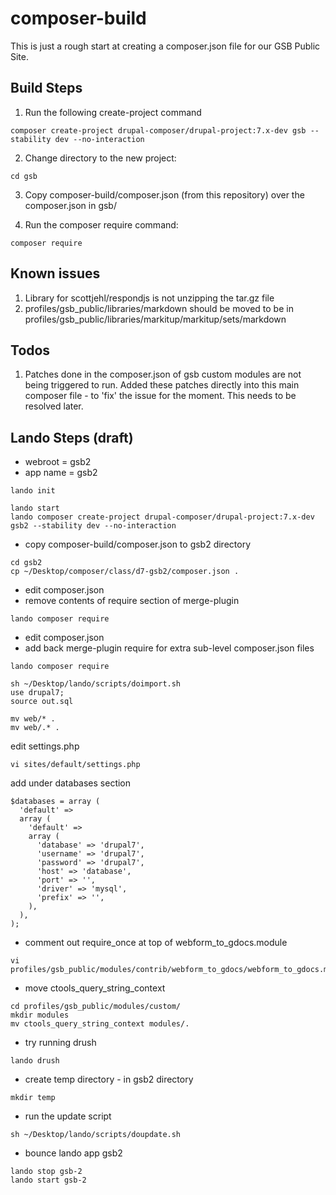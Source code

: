 # composer-build

This is just a rough start at creating a composer.json file for our GSB Public Site.

## Build Steps

1) Run the following create-project command
```
composer create-project drupal-composer/drupal-project:7.x-dev gsb --stability dev --no-interaction
```

2) Change directory to the new project:
```
cd gsb
```

3) Copy composer-build/composer.json (from this repository) over the composer.json in gsb/

4) Run the composer require command:
```
composer require
```

## Known issues

1) Library for scottjehl/respondjs is not unzipping the tar.gz file
1) profiles/gsb_public/libraries/markdown should be moved to be in profiles/gsb_public/libraries/markitup/markitup/sets/markdown

## Todos

1) Patches done in the composer.json of gsb custom modules are not being triggered to run. Added these patches directly into this main composer file - to 'fix' the issue for the moment. This needs to be resolved later.

## Lando Steps (draft)

* webroot = gsb2
* app name = gsb2

```
lando init
```

```
lando start
lando composer create-project drupal-composer/drupal-project:7.x-dev gsb2 --stability dev --no-interaction
```

* copy composer-build/composer.json to gsb2 directory

```
cd gsb2
cp ~/Desktop/composer/class/d7-gsb2/composer.json .
```

* edit composer.json
* remove contents of require section of merge-plugin 

```
lando composer require
```

* edit composer.json 
* add back merge-plugin require for extra sub-level composer.json files

```
lando composer require
```

```
sh ~/Desktop/lando/scripts/doimport.sh
use drupal7;
source out.sql
```

```
mv web/* .
mv web/.* .
```

edit settings.php

```
vi sites/default/settings.php
```

add under databases section

```
$databases = array (
  'default' => 
  array (
    'default' => 
    array (
      'database' => 'drupal7',
      'username' => 'drupal7',
      'password' => 'drupal7',
      'host' => 'database',
      'port' => '',
      'driver' => 'mysql',
      'prefix' => '',
    ),
  ),
);
```
* comment out require_once at top of webform_to_gdocs.module

```
vi profiles/gsb_public/modules/contrib/webform_to_gdocs/webform_to_gdocs.module
```

* move ctools_query_string_context

```
cd profiles/gsb_public/modules/custom/
mkdir modules
mv ctools_query_string_context modules/.
```

* try running drush

```
lando drush
```

* create temp directory - in gsb2 directory

```
mkdir temp
```

* run the update script

```
sh ~/Desktop/lando/scripts/doupdate.sh
```
* bounce lando app gsb2

```
lando stop gsb-2
lando start gsb-2
```
